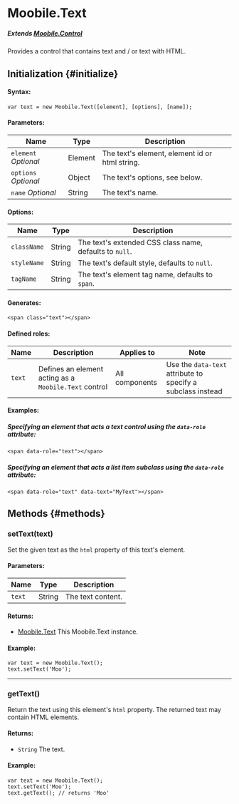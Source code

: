 Moobile.Text
================================================================================

##### Extends [Moobile.Control](../Control/Control.md)

Provides a control that contains text and / or text with HTML.

Initialization {#initialize}
--------------------------------------------------------------------------------

#### Syntax:

	var text = new Moobile.Text([element], [options], [name]);

#### Parameters:

Name                 | Type    | Description
-------------------- | ------- | -----------
`element` *Optional* | Element | The text's element, element id or html string.
`options` *Optional* | Object  | The text's options, see below.
`name`    *Optional* | String  | The text's name.

#### Options:

Name        | Type   | Description
----------- | ------ | -----------
`className` | String | The text's extended CSS class name, defaults to `null`.
`styleName` | String | The text's default style, defaults to `null`.
`tagName`   | String | The text's element tag name, defaults to `span`.

#### Generates:

	<span class="text"></span>

#### Defined roles:

Name   | Description                                           | Applies to     | Note
------ | ----------------------------------------------------- | -------------- | -----------------------------------------------------------
`text` | Defines an element acting as a `Moobile.Text` control | All components | Use the `data-text` attribute to specify a subclass instead

#### Examples:

##### Specifying an element that acts a text control using the `data-role` attribute:

	<span data-role="text"></span>

##### Specifying an element that acts a list item subclass using the `data-role` attribute:

	<span data-role="text" data-text="MyText"></span>

Methods {#methods}
--------------------------------------------------------------------------------

### setText(text)

Set the given text as the `html` property of this text's element.

#### Parameters:

Name   | Type   | Description
------ | ------ | -----------
`text` | String | The text content.

#### Returns:

- [Moobile.Text](../Control/Text.md) This Moobile.Text instance.

#### Example:

	var text = new Moobile.Text();
	text.setText('Moo');

-----

### getText()

Return the text using this element's `html` property. The returned text may contain HTML elements.

#### Returns:

- `String` The text.

#### Example:

	var text = new Moobile.Text();
	text.setText('Moo');
	text.getText(); // returns 'Moo'
